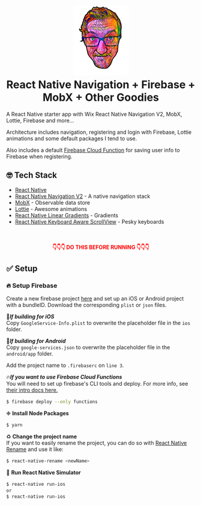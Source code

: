 <h1 align="center">
  <img src="./src/assets/images/logo.png"/><br>
  React Native Navigation + Firebase + MobX + Other Goodies
</h1>

A React Native starter app with Wix React Native Navigation V2, MobX, Lottie, Firebase and more...

Architecture includes navigation, registering and login with Firebase, Lottie animations and some default packages I tend to use.

Also includes a default [Firebase Cloud Function](https://firebase.google.com/docs/functions/) for saving user info to Firebase when registering.

## 🤓 Tech Stack
- [React Native](https://facebook.github.io/react-native/)
- [React Native Navigation V2](https://github.com/wix/react-native-navigation) - A native navigation stack
- [MobX](http://mobx.js.org) - Observable data store
- [Lottie](https://airbnb.design/lottie) - Awesome animations
- [React Native Linear Gradients](https://github.com/react-native-community/react-native-linear-gradient) - Gradients
- [React Native Keyboard Aware ScrollView](https://github.com/APSL/react-native-keyboard-aware-scroll-view) - Pesky keyboards

<br/>
<h4 align="center" style="color:red;">👇👇👇 DO THIS BEFORE RUNNING 👇👇👇</h4>

## ✅ Setup  

### 🔥 Setup Firebase
Create a new firebase project [here](https://console.firebase.google.com/) and set up an iOS or Android project with a bundleID. Download the corresponding `plist` or `json` files.  

🍎_**If building for iOS**_  
Copy `GoogleService-Info.plist` to overwrite the placeholder file in the `ios` folder.

🤖_**If building for Android**_  
Copy `google-services.json` to overwrite the placeholder file in the `android/app` folder.

Add the project name to `.firebaserc` on `line 3`. 

🔥_**If you want to use Firebase Cloud Functions**_  
You will need to set up firebase's CLI tools and deploy. For more info, see [their intro docs here.](https://firebase.google.com/docs/functions/get-started)  
```bash
$ firebase deploy --only functions
```

❉ __Install Node Packages__  
```bash
$ yarn
```

♻️ __Change the project name__  
If you want to easily rename the project, you can do so with [React Native Rename](https://github.com/junedomingo/react-native-rename) and use it like:  
```bash
$ react-native-rename <newName>
```

📲 __Run React Native Simulator__  
```bash
$ react-native run-ios  
or  
$ react-native run-ios  
```

